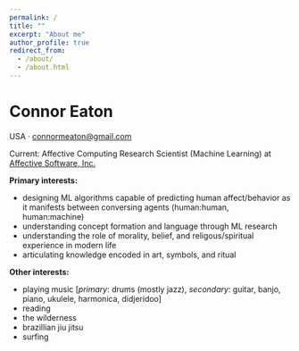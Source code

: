 ```yaml
---
permalink: /
title: ""
excerpt: "About me"
author_profile: true
redirect_from: 
  - /about/
  - /about.html
---
```


# Connor Eaton
USA · connormeaton@gmail.com
  
Current: Affective Computing Research Scientist (Machine Learning) at [Affective Software, Inc.](https://affectivesoftware.com/) 

**Primary interests:**
  - designing ML algorithms capable of predicting human affect/behavior as it manifests between conversing agents (human:human, human:machine)
  - understanding concept formation and language through ML research
  - understanding the role of morality, belief, and religous/spiritual experience in modern life
  - articulating knowledge encoded in art, symbols, and ritual
  
**Other interests:**
  - playing music [_primary_: drums (mostly jazz), _secondary_: guitar, banjo, piano, ukulele, harmonica, didjeridoo]
  - reading
  - the wilderness
  - brazillian jiu jitsu
  - surfing
